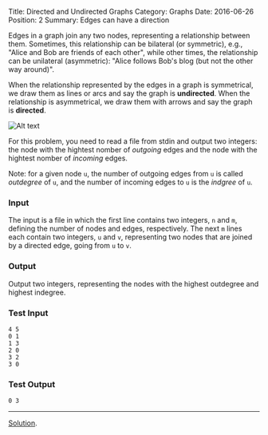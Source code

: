 Title: Directed and Undirected Graphs
Category: Graphs
Date: 2016-06-26
Position: 2
Summary: Edges can have a direction

Edges in a graph join any two nodes, representing a relationship between
them. Sometimes, this relationship can be bilateral (or symmetric), e.g.,
"Alice and Bob are friends of each other", while other times, the
relationship can be unilateral (asymmetric): "Alice follows Bob's blog (but
not the other way around)".

When the relationship represented by the edges in a graph is symmetrical,
we draw them as lines or arcs and say the graph is **undirected**. When the
relationship is asymmetrical, we draw them with arrows and say the graph is
**directed**.

![Alt text]({filename}/images/directed_example.png "A graph with four
 nodes and five directed edges.")

For this problem, you need to read a file from stdin and output two
integers: the node with the hightest nomber of *outgoing* edges and the
node with the hightest nomber of *incoming* edges.

Note: for a given node `u`, the number of outgoing edges from `u` is called
*outdegree* of `u`, and the number of incoming edges to `u` is the *indgree*
of `u`.


### Input

The input is a file in which the first line contains two integers, `n` and
`m`, defining the number of nodes and edges, respectively. The next `m`
lines each contain two integers, `u` and `v`, representing two nodes that
are joined by a directed edge, going from `u` to `v`.

### Output

Output two integers, representing the nodes with the highest outdegree and
highest indegree.


### Test Input

```
4 5
0 1
1 3
2 0
3 2
3 0

```

### Test Output

```
0 3

```
--------------------------------------------------------
[Solution](https://github.com/Leockard/erdos/blob/master/solutions/graphs/directed.py).
